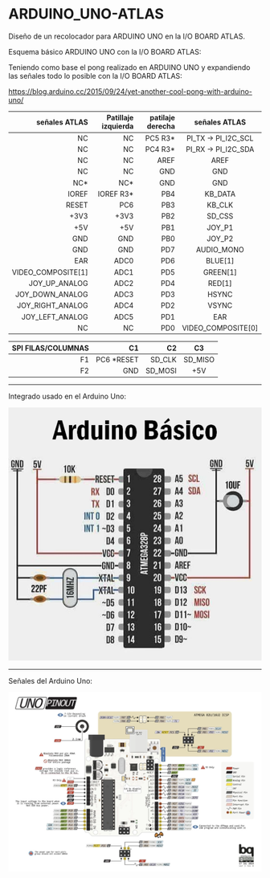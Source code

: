 # ARDUINO_UNO-ATLAS
Diseño de un recolocador para ARDUINO UNO en la I/O BOARD ATLAS.

Esquema básico ARDUINO UNO con la I/O BOARD ATLAS:

Teniendo como base el pong realizado en ARDUINO UNO y expandiendo las señales todo lo posible con la I/O BOARD ATLAS:

https://blog.arduino.cc/2015/09/24/yet-another-cool-pong-with-arduino-uno/

señales ATLAS | Patillaje izquierda | patilaje derecha | señales ATLAS
| ---: | ---: | ---: | :---: 
NC | NC | PC5 R3*| PI_TX -> PI_I2C_SCL
NC | NC | PC4 R3*| PI_RX -> PI_I2C_SDA
NC | NC | AREF | AREF
NC | NC | GND | GND
NC*  | NC* | GND | GND
IOREF  | IOREF R3*| PB4| KB_DATA
RESET  | PC6 | PB3 | KB_CLK
+3V3| +3V3 | PB2 | SD_CSS
+5V | +5V | PB1 | JOY_P1
GND | GND | PB0 | JOY_P2
GND | GND | PD7  | AUDIO_MONO
EAR | ADC0 | PD6 | BLUE[1]
VIDEO_COMPOSITE[1] |  ADC1 | PD5 | GREEN[1]
JOY_UP_ANALOG |  ADC2 | PD4  | RED[1]
JOY_DOWN_ANALOG |  ADC3 | PD3 | HSYNC
JOY_RIGHT_ANALOG |  ADC4 | PD2| VSYNC
JOY_LEFT_ANALOG |  ADC5 | PD1| EAR
NC| NC | PD0| VIDEO_COMPOSITE[0]



SPI FILAS/COLUMNAS| C1  | C2| C3
| ---: | ---: |  ---: | :---: 
F1| PC6 *RESET| SD_CLK| SD_MISO
F2| GND | SD_MOSI| +5V






---

Integrado usado en el Arduino Uno:

![Integrado ARDUINO](https://github.com/AtlasFPGA/ARDUINO_UNO-ATLAS/blob/main/FOTOS/arduinobasico.png)

---

Señales del Arduino Uno:

![Placa ARDUINO UNO](https://github.com/AtlasFPGA/ARDUINO_UNO-ATLAS/blob/main/FOTOS/UNO_PINOUT.png)

